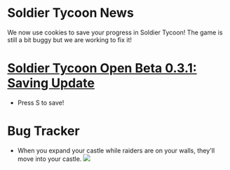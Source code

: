 # Soldier Tycoon News
We now use cookies to save your progress in Soldier Tycoon! The game is still a bit buggy but we are working to fix it!

# [Soldier Tycoon Open Beta 0.3.1: Saving Update](https://gcreeper00.github.io/Soldier-Tycoon/)
- Press S to save!

# Bug Tracker
- When you expand your castle while raiders are on your walls, they'll move into your castle. ![](https://i.pinimg.com/originals/9d/ac/9e/9dac9e668d15dbb98e4d92eeac18554e.jpg)
